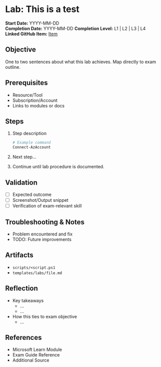 # Lab: This is a test

**Start Date:** YYYY-MM-DD  
**Completion Date:** YYYY-MM-DD
**Completion Level:** L1 | L2 | L3 | L4  
**Linked GitHub Item:** [Item](URL)

## Objective

One to two sentences about what this lab achieves. Map directly to exam outline.

## Prerequisites

- Resource/Tool
- Subscription/Account
- Links to modules or docs

## Steps

1. Step description

   ```powershell
   # Example command
   Connect-AzAccount
   ```

2. Next step...
3. Continue until lab procedure is documented.

## Validation

- [ ] Expected outcome
- [ ] Screenshot/Output snippet
- [ ] Verification of exam-relevant skill

## Troubleshooting & Notes

- Problem encountered and fix
- TODO: Future improvements

## Artifacts

- `scripts/<script.ps1`
- `templates/labs/file.md`

## Reflection

- Key takeaways
  - ...
  - ...
- How this ties to exam objective
  - ...

## References

- Microsoft Learn Module
- Exam Guide Reference
- Additional Source


